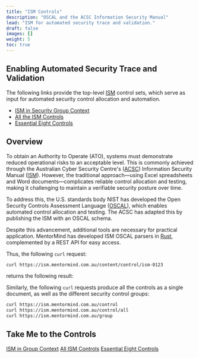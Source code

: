 ```yaml
---
title: "ISM Controls"
description: "OSCAL and the ACSC Information Security Manual"
lead: "ISM for automated security trace and validation."
draft: false
images: []
weight: 5
toc: true
---
```

## Enabling Automated Security Trace and Validation

The following links provide the top-level [ISM](https://www.cyber.gov.au/resources-business-and-government/essential-cyber-security/ism) control sets, which serve as input for automated security control allocation and automation.

- [ISM in Security Group Context](/context)
- [All the ISM Controls](/control/index)
- [Essential Eight Controls](/essential-eight)

## Overview

To obtain an Authority to Operate (ATO), systems must demonstrate reduced operational risks to an acceptable level. This is commonly achieved through the Australian Cyber Security Centre's ([ACSC](https://cyber.gov.au/)) Information Security Manual ([ISM](https://www.cyber.gov.au/resources-business-and-government/essential-cyber-security/ism)). However, the traditional approach—using Excel spreadsheets and Word documents—complicates reliable control allocation and testing, making it challenging to maintain a verifiable security posture over time.

To address this, the U.S. standards body NIST has developed the Open Security Controls Assessment Language ([OSCAL](https://pages.nist.gov/OSCAL/)), which enables automated control allocation and testing. The ACSC has adapted this by publishing the ISM with an OSCAL schema.

Despite this advancement, additional tools are necessary for practical application. MentorMind has developed ISM OSCAL parsers in [Rust](https://www.rust-lang.org), complemented by a REST API for easy access.

Thus, the following `curl` request:

```bash
curl https://ism.mentormind.com.au/content/control/ism-0123
```

returns the following result:

Similarly, the following `curl` requests produce all the controls as a single document, as well as the different security control groups:

```bash
curl https://ism.mentormind.com.au/control
curl https://ism.mentormind.com.au/control/all
curl https://ism.mentormind.com.au/group
```

## Take Me to the Controls

[ISM in Group Context](/context) [All ISM Controls](/control/index) [Essential Eight Controls](/essential-eight)
